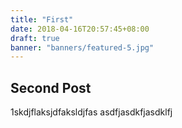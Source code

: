 ```yaml
---
title: "First"
date: 2018-04-16T20:57:45+08:00
draft: true
banner: "banners/featured-5.jpg"
---
```

## Second Post
1skdjflaksjdfaksldjfas
asdfjasdkfjasdklfj

